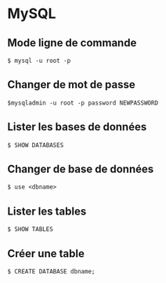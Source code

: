 # MySQL

## Mode ligne de commande 

```
$ mysql -u root -p
```

## Changer de mot de passe
```
$mysqladmin -u root -p password NEWPASSWORD
```

## Lister les bases de données

```
$ SHOW DATABASES
```

## Changer de base de données

```
$ use <dbname>
```
## Lister les tables

```
$ SHOW TABLES
```

## Créer une table

```
$ CREATE DATABASE dbname;
```